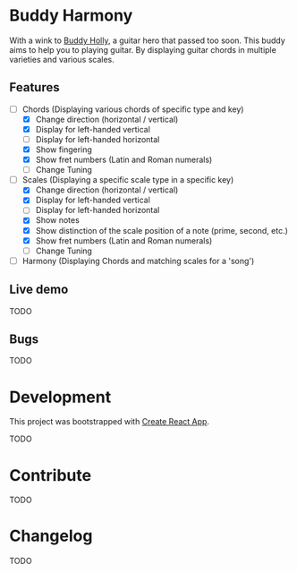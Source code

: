 # Buddy Harmony
With a wink to [Buddy Holly](https://en.wikipedia.org/wiki/Buddy_Holly), a guitar hero that passed too soon. This buddy 
aims to help you to playing guitar. By displaying guitar chords in multiple varieties and various scales.

## Features

- [ ] Chords (Displaying various chords of specific type and key)
  - [x] Change direction (horizontal / vertical)
  - [x] Display for left-handed vertical
  - [ ] Display for left-handed horizontal
  - [x] Show fingering
  - [x] Show fret numbers (Latin and Roman numerals)
  - [ ] Change Tuning
- [ ] Scales (Displaying a specific scale type in a specific key)
  - [x] Change direction (horizontal / vertical)
  - [x] Display for left-handed vertical
  - [ ] Display for left-handed horizontal
  - [x] Show notes
  - [x] Show distinction of the scale position of a note (prime, second, etc.)
  - [x] Show fret numbers (Latin and Roman numerals)
  - [ ] Change Tuning
- [ ] Harmony (Displaying Chords and matching scales for a 'song')

## Live demo
TODO
## Bugs
TODO

# Development
This project was bootstrapped with [Create React App](https://github.com/facebook/create-react-app).

TODO

# Contribute
TODO

# Changelog
TODO
